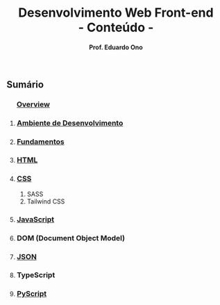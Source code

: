 
<h1 align="center">Desenvolvimento Web Front-end<br>- Conteúdo -</h1>

<h4 align="center">Prof. Eduardo Ono</h4>

&nbsp;

## Sumário

### &nbsp; &nbsp; &nbsp; [Overview](./00-overview/)

1. ### [Ambiente de Desenvolvimento](./01-ambiente-de-desenvolvimento/)

1. ### [Fundamentos](./02-fundamentos/)

1. ### [HTML](./03-html/)

1. ### [CSS](./04-css/)

    1. SASS
    1. Tailwind CSS

1. ### [JavaScript](05-javascript/README.md)

1. ### DOM (Document Object Model)

1. ### [JSON](./06-json/README.md)

1. ### TypeScript

1. ### [PyScript](./pyscript/README.md)

&nbsp;
